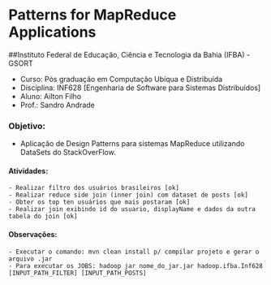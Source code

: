 # Patterns for MapReduce Applications

##Instituto Federal de Educação, Ciência e Tecnologia da Bahia (IFBA) - GSORT
 - Curso: Pós graduação em Computação Ubíqua e Distribuída
 - Disciplina: INF628 [Engenharia de Software para Sistemas Distribuídos]
 - Aluno: Ailton Filho 
 - Prof.: Sandro Andrade
  
### Objetivo: 
 - Aplicação de Design Patterns para sistemas MapReduce utilizando DataSets do StackOverFlow.
 
#### Atividades:
	- Realizar filtro dos usuários brasileiros [ok]
	- Realizar reduce side join (inner join) com dataset de posts [ok]
	- Obter os top ten usuários que mais postaram [ok]
	- Realizar join exibindo id do usuario, displayName e dados da outra tabela do join [ok]
  
#### Observações: 
	- Executar o comando: mvn clean install p/ compilar projeto e gerar o arquivo .jar
	- Para executar os JOBS: hadoop jar nome_do_jar.jar hadoop.ifba.Inf628 [INPUT_PATH_FILTER] [INPUT_PATH_POSTS]
 
